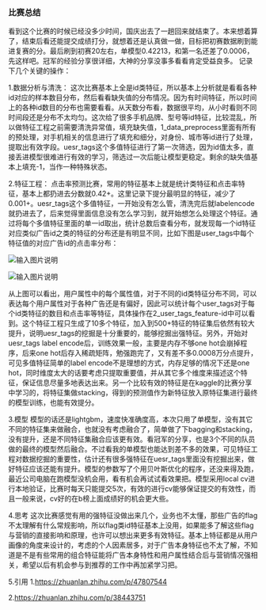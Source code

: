 ### 比赛总结
看到这个比赛的时候已经没多少时间，国庆出去了一趟回来就结束了。本来想着算了，结束后看还能提交成绩打分，就想着还是认真做一做，目标把初赛数据刷到能进复赛的分。最后刷到初赛20左右，单模型0.42213，和第一名还差了0.0006，先这样吧。冠军的经验分享很详细，大神的分享没事多看看肯定受益良多。
记录下几个关键的操作：

1.数据分析与清洗：
这次比赛基本上全是id类特征，所以基本上分析就是看看各种id对应的样本数目分布，然后看看缺失值的分布情况。因为有时间特征，所以时间上的各种id数目的分布也需要看看。从天数分布看，数据很平均，从小时看则不同时间段还是分布不太均匀。这次给了很多手机品牌、型号等id特征，比较混乱，所以做特征工程之前需要清洗异常值，填充缺失值，1_data_preprocess里面有所有的预处理，对手机相关的信息进行了填充和细分，对身份、城市等id进行了处理，提取出有效字段。uesr_tags这个多值特征进行了第一次筛选，因为id值太多，直接丢进模型很难进行有效的学习，筛选过一次后能让模型更稳定。剩余的缺失值基本上填充-1，当作一种特殊状态。

2.特征工程：
点击率预测比赛，常用的特征基本上就是统计类特征和点击率特征，基本上都扔进去分数就0.42+。这里记录下提分最明显的特征，减少了0.001+。uesr_tags这个多值特征，一开始没有怎么管，清洗完后就labelencode就扔进去了，后来觉得里面信息没有怎么学习到，就开始想怎么处理这个特征。通过将每个多值特征里面的单一id取出，统计总数后查看分布，就发现每一个id特征对应类似广告id之类的特征的分布还是有明显不同，比如下图是user_tags中每个特征值的对应广告id的点击率分布：

![输入图片说明](https://images.gitee.com/uploads/images/2018/1227/204459_575c5786_1805564.png "1545914656(1).png")

![输入图片说明](https://images.gitee.com/uploads/images/2018/1227/204623_8c6a50f5_1805564.png "1545914767(1).png")

从上图可以看出，用户属性中的每个属性值，对于不同的id类特征分布不同，可以表达每个用户属性对于各种广告还是有偏好，因此可以统计每个user_tags对于每个id类特征的数目和点击率等特征，具体操作在2_user_tags_feature-id中可以看到。这个特征工程只生成了10多个特征，加入到500+特征的特征集后依然有较大提升，说明uesr_tags的挖掘是十分重要的，能够挖掘出强特征。另外，开始对uesr_tags label encode后，训练效果一般，主要是内存不够one hot会崩掉程序，后来one hot后存入稀疏矩阵，勉强跑完了，又有差不多0.0008万分点提升，可见多值特征简单的label encode不是理想的方式，内存足够的情况下还是one hot，同时维度太大的话要考虑只提取重要值，并从其它多个维度来描述这个特征，保证信息尽量多地表达出来。另一个比较有效的特征是在kaggle的比赛分享中学习的，将特征集做stacking，得到的预测值作为新特征放入原特征集进行最终的模型训练，也能有效提分。

3.模型
模型的话还是lightgbm，速度快准确度高，本次只用了单模型，没有其它不同的特征集来做融合，也就没有考虑融合了，简单做了下bagging和stacking，没有提升，还是不同特征集融合应该更有效。看冠军的分享，也是3个不同的队员做的最终的模型然后融合。不过看我的单模型也能达到差不多的效果，可见特征工程对数据挖掘的重要性，估计还有很多强特征在uesr_tags里面没有挖掘出来，做好特征应该还能有提升。模型的参数写了个用贝叶斯优化的程序，还没来得及跑，最近公司电脑在跑模型没机会用，看有机会再试试看效果把。模型采用local cv进行本地验证，比赛时每天只能提交5次，有效的进行cv能够保证提交的有效性，而且一般来说，cv好的在b榜上面成绩好的机会更大些。

4.思考
这次比赛感觉有用的强特征没做出来几个，业务也不太懂，那些广告的flag不太理解有什么常规影响，所以flag类id特征基本上没用，如果能多了解这些flag与营销的直接影响和原理，也许可以想出来更多有效特征。基本上特征都是从用户画像的角度来设计的，考虑的个人因素居多，对于广告本身特征也不太了解，不知道是不是有些常用的组合特征能将广告本身特性和用户属性结合后与营销情况强相关，希望以后有机会参与到推荐的工作中再加紧学习把。

5.引用
1.https://zhuanlan.zhihu.com/p/47807544

2.https://zhuanlan.zhihu.com/p/38443751
